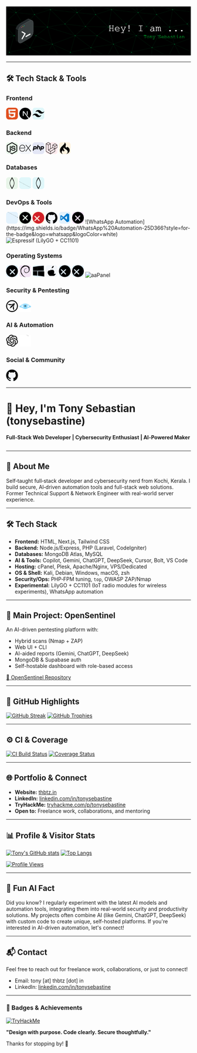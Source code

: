<!--
Tony Sebastian | Full-Stack Developer | AI Automation | Cybersecurity | Open Source | Next.js | Node.js | AI Tools | Kerala | Portfolio | GitHub Profile | OpenSentinel | Automation | Security | Deep Learning | NLP | Prompt Engineering
-->
![Header](assets/header.png)

---

## 🛠️ Tech Stack & Tools

### Frontend
<p align="left">
  <img src="assets/svg/html5.svg" alt="HTML5" width="32" height="32"/>
  <img src="assets/svg/nextjs.svg" alt="Next.js" width="32" height="32"/>
  <img src="assets/svg/tailwindcss.svg" alt="Tailwind CSS" width="32" height="32"/>
</p>

### Backend
<p align="left">
  <img src="assets/svg/nodejs.svg" alt="Node.js" width="32" height="32"/>
  <img src="assets/svg/express.svg" alt="Express" width="32" height="32"/>
  <img src="assets/svg/php.svg" alt="PHP" width="32" height="32"/>
  <img src="assets/svg/laravel.svg" alt="Laravel" width="32" height="32"/>
  <img src="assets/svg/codeigniter.svg" alt="CodeIgniter" width="32" height="32"/>
</p>

### Databases
<p align="left">
  <img src="assets/svg/mongodb.svg" alt="MongoDB" width="32" height="32"/>
  <img src="assets/svg/mysql.svg" alt="MySQL" width="32" height="32"/>
  <img src="assets/svg/supabase.svg" alt="Supabase" width="32" height="32"/>
</p>

### DevOps & Tools
<p align="left">
  <img src="assets/svg/docker.svg" alt="Docker" width="32" height="32"/>
  <img src="assets/svg/nginx.svg" alt="Nginx" width="32" height="32"/>
  <img src="assets/svg/apache.svg" alt="Apache" width="32" height="32"/>
  <img src="assets/svg/github.svg" alt="GitHub" width="32" height="32"/>
  <img src="assets/svg/vscode.svg" alt="VS Code" width="32" height="32"/>
  <img src="assets/svg/zsh.svg" alt="zsh" width="32" height="32"/>
  ![WhatsApp Automation](https://img.shields.io/badge/WhatsApp%20Automation-25D366?style=for-the-badge&logo=whatsapp&logoColor=white)
  <img src="assets/svg/espressif.svg" alt="Espressif (LilyGO + CC1101)" width="32" height="32"/>
</p>

### Operating Systems
<p align="left">
  <img src="assets/svg/kalilinux.svg" alt="Kali Linux" width="32" height="32"/>
  <img src="assets/svg/debian.svg" alt="Debian" width="32" height="32"/>
  <img src="assets/svg/windows.svg" alt="Windows" width="32" height="32"/>
  <img src="assets/svg/apple.svg" alt="macOS" width="32" height="32"/>
  <img src="assets/svg/centos.svg" alt="CentOS" width="32" height="32"/>
  <img src="assets/svg/almalinux.svg" alt="AlmaLinux" width="32" height="32"/>
  <img src="assets/svg/aapanel.svg" alt="aaPanel" width="32" height="32"/>
</p>

### Security & Pentesting
<p align="left">
  <img src="assets/svg/owasp.svg" alt="OWASP" width="32" height="32"/>
  <img src="assets/svg/nmap.svg" alt="Nmap" width="32" height="32"/>
  <!-- Add tryhackme.svg if available -->
</p>

### AI & Automation
<p align="left">
  <img src="assets/svg/openai.svg" alt="OpenAI" width="32" height="32"/>
  <img src="assets/svg/python.svg" alt="Python" width="32" height="32"/>
  <!-- Add other AI tool SVGs if available -->
</p>

### Social & Community
<p align="left">
  <a href="https://github.com/tonysebastine"><img src="assets/svg/github.svg" alt="GitHub" width="32"/></a>
  <!-- Add linkedin.svg and instagram.svg if available -->
  <a href="https://tryhackme.com/p/tonysebastine"><!-- Add tryhackme.svg if available --></a>
</p>

---

# 👋 Hey, I'm Tony Sebastian (tonysebastine)

**Full‑Stack Web Developer | Cybersecurity Enthusiast | AI‑Powered Maker**

<!-- AI & Dev Tool Logos -->
<p align="center" style="display: flex; flex-wrap: wrap; justify-content: center; gap: 8px;">
  <!-- Add local SVGs for Copilot, OpenAI, Gemini, DeepSeek, Cursor, Bolt, VS Code if available -->
</p>

---

## 💬 About Me
Self‑taught full‑stack developer and cybersecurity nerd from Kochi, Kerala. I build secure, AI‑driven automation tools and full-stack web solutions. Former Technical Support & Network Engineer with real-world server experience.

---

## 🛠️ Tech Stack

- **Frontend:** HTML, Next.js, Tailwind CSS  
- **Backend:** Node.js/Express, PHP (Laravel, CodeIgniter)  
- **Databases:** MongoDB Atlas, MySQL  
- **AI & Tools:** Copilot, Gemini, ChatGPT, DeepSeek, Cursor, Bolt, VS Code  
- **Hosting:** cPanel, Plesk, Apache/Nginx, VPS/Dedicated  
- **OS & Shell:** Kali, Debian, Windows, macOS, zsh  
- **Security/Ops:** PHP‑FPM tuning, `top`, OWASP ZAP/Nmap  
- **Experimental:** LilyGO + CC1101 (IoT radio modules for wireless experiments), WhatsApp automation

---

## 🚀 Main Project: OpenSentinel
An AI-driven pentesting platform with:
- Hybrid scans (Nmap + ZAP)
- Web UI + CLI
- AI-aided reports (Gemini, ChatGPT, DeepSeek)
- MongoDB & Supabase auth
- Self-hostable dashboard with role-based access

[🔗 OpenSentinel Repository](https://github.com/tonysebastine/OpenSentinel)

---

## 🔎 GitHub Highlights

[![GitHub Streak](https://streak-stats.demolab.com/?user=tonysebastine&theme=dark&hide_border=true)](https://git.io/streak-stats)
[![GitHub Trophies](https://github-profile-trophy.vercel.app/?username=tonysebastine&theme=dark)](https://github.com/ryo-ma/github-profile-trophy)

<!-- Modern look with theme control. For reliability, consider self-hosting these widgets. -->

---

## ⚙️ CI & Coverage

[![CI Build Status](https://img.shields.io/github/actions/workflow/status/tonysebastine/OpenSentinel/ci.yml?branch=main&label=CI%20Build&style=for-the-badge&logo=github)](https://github.com/tonysebastine/OpenSentinel/actions)
[![Coverage Status](https://img.shields.io/github/actions/workflow/status/tonysebastine/OpenSentinel/coverage.yml?branch=main&label=Coverage&style=for-the-badge&logo=coverage)](https://github.com/tonysebastine/OpenSentinel/actions)

---

## 🌐 Portfolio & Connect

- **Website:** [thbtz.in](https://thbtz.in)
- **LinkedIn:** [linkedin.com/in/tonysebastine](https://www.linkedin.com/in/tonysebastine)
- **TryHackMe:** [tryhackme.com/p/tonysebastine](https://tryhackme.com/p/tonysebastine)
- **Open to:** Freelance work, collaborations, and mentoring

---

## 📊 Profile & Visitor Stats

[![Tony's GitHub stats](https://github-readme-stats.vercel.app/api?username=tonysebastine&show_icons=true&theme=dark&hide_border=true&cache_seconds=86400)](https://github.com/tonysebastine)
[![Top Langs](https://github-readme-stats.vercel.app/api/top-langs/?username=tonysebastine&layout=compact&theme=dark&hide_border=true)](https://github.com/tonysebastine)

[![Profile Views](https://komarev.com/ghpvc/?username=tonysebastine&style=flat-square)](https://github.com/tonysebastine)

---

## 🤖 Fun AI Fact

Did you know?
I regularly experiment with the latest AI models and automation tools, integrating them into real-world security and productivity solutions. My projects often combine AI (like Gemini, ChatGPT, DeepSeek) with custom code to create unique, self-hosted platforms. If you're interested in AI-driven automation, let's connect!

---

## 📬 Contact

Feel free to reach out for freelance work, collaborations, or just to connect!

- Email: tony [at] thbtz [dot] in
- LinkedIn: [linkedin.com/in/tonysebastine](https://www.linkedin.com/in/tonysebastine)

---

### 🏅 Badges & Achievements

[![TryHackMe](https://tryhackme-badges.s3.amazonaws.com/tonysebastine.png)](https://tryhackme.com/p/tonysebastine)

**"Design with purpose. Code clearly. Secure thoughtfully."**

Thanks for stopping by! 👋
